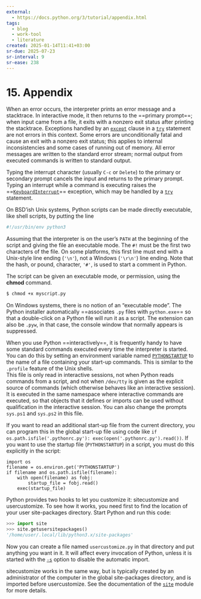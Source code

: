 ```yaml
---
external:
  - https://docs.python.org/3/tutorial/appendix.html
tags:
  - blog
  - work-tool
  - literature
created: 2025-01-14T11:41+03:00
sr-due: 2025-07-23
sr-interval: 9
sr-ease: 238
---
```


# 15. Appendix

When an error occurs, the interpreter prints an error message and a stacktrace. In interactive mode, it then returns to the ==primary prompt==; when input came from a file, it exits with a nonzero exit status after printing the stacktrace. Exceptions handled by an [`except`](https://docs.python.org/3/reference/compound_stmts.html#except) clause in a [`try`](https://docs.python.org/3/reference/compound_stmts.html#try) statement are not errors in this context. Some errors are unconditionally fatal and cause an exit with a nonzero exit status; this applies to internal inconsistencies and some cases of running out of memory. All error messages are written to the standard error stream; normal output from executed commands is written to standard output.

Typing the interrupt character (usually `C-c` or `Delete`) to the primary or secondary prompt cancels the input and returns to the primary prompt. Typing an interrupt while a command is executing raises the ==[`KeyboardInterrupt`](https://docs.python.org/3/library/exceptions.html#KeyboardInterrupt)== exception, which may be handled by a [`try`](https://docs.python.org/3/reference/compound_stmts.html#try) statement.

On BSD’ish Unix systems, Python scripts can be made directly executable, like shell scripts, by putting the line
<br class="f">
```sh
#!/usr/bin/env python3
```
Assuming that the interpreter is on the user’s `PATH` at the beginning of the script and giving the file an executable mode. The `#!` must be the first two characters of the file. On some platforms, this first line must end with a Unix-style line ending (`'\n'`), not a Windows (`'\r\n'`) line ending. Note that the hash, or pound, character, `'#'`, is used to start a comment in Python.

The script can be given an executable mode, or permission, using the **chmod** command.
<br class="f">
```sh
$ chmod +x myscript.py
```

On Windows systems, there is no notion of an “executable mode”. The Python installer automatically ==associates `.py` files with `python.exe`== so that a double-click on a Python file will run it as a script. The extension can also be `.pyw`, in that case, the console window that normally appears is suppressed.

When you use Python ==interactively==, it is frequently handy to have some standard commands executed every time the interpreter is started. You can do this by setting an environment variable named [`PYTHONSTARTUP`](https://docs.python.org/3/using/cmdline.html#envvar-PYTHONSTARTUP) to the name of a file containing your start-up commands. This is similar to the `.profile` feature of the Unix shells.\
This file is only read in interactive sessions, not when Python reads commands from a script, and not when `/dev/tty` is given as the explicit source of commands (which otherwise behaves like an interactive session). It is executed in the same namespace where interactive commands are executed, so that objects that it defines or imports can be used without qualification in the interactive session. You can also change the prompts `sys.ps1` and `sys.ps2` in this file.

If you want to read an additional start-up file from the current directory, you can program this in the global start-up file using code like `if
os.path.isfile('.pythonrc.py'): exec(open('.pythonrc.py').read())`. If you want to use the startup file (`PYTHONSTARTUP`) in a script, you must do this explicitly in the script:
<br class="f">
```
import os
filename = os.environ.get('PYTHONSTARTUP')
if filename and os.path.isfile(filename):
    with open(filename) as fobj:
        startup_file = fobj.read()
    exec(startup_file)
```

Python provides two hooks to let you customize it: sitecustomize and usercustomize. To see how it works, you need first to find the location of your user site-packages directory. Start Python and run this code:

```python
>>> import site
>>> site.getusersitepackages()
'/home/user/.local/lib/python3.x/site-packages'
```

Now you can create a file named `usercustomize.py` in that directory and put anything you want in it. It will affect every invocation of Python, unless it is started with the [`-s`](https://docs.python.org/3/tutorial/appendix.html../using/cmdline.html#cmdoption-s) option to disable the automatic import.

sitecustomize works in the same way, but is typically created by an administrator of the computer in the global site-packages directory, and is imported before usercustomize. See the documentation of the [`site`](https://docs.python.org/3/tutorial/appendix.html../library/site.html#module-site "site: Module responsible for site-specific configuration.") module for more details.